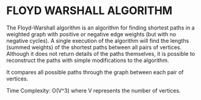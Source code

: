 # FLOYD WARSHALL ALGORITHM

The Floyd-Warshall algorithm is an algorithm for finding shortest paths in a weighted graph with positive or negative edge weights (but with no negative cycles). A single execution of the algorithm will find the lengths (summed weights) of the shortest paths between all pairs of vertices. Although it does not return details of the paths themselves, it is possible to reconstruct the paths with simple modifications to the algorithm. 

It compares all possible paths through the graph between each pair of vertices.

Time Complexity: O(V^3) where V represents the number of vertices.

